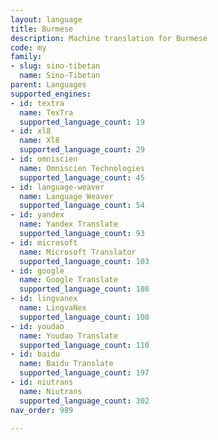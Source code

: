 ```yaml
---
layout: language
title: Burmese
description: Machine translation for Burmese
code: my
family:
- slug: sino-tibetan
  name: Sino-Tibetan
parent: Languages
supported_engines:
- id: textra
  name: TexTra
  supported_language_count: 19
- id: xl8
  name: Xl8
  supported_language_count: 29
- id: omniscien
  name: Omniscien Technologies
  supported_language_count: 45
- id: language-weaver
  name: Language Weaver
  supported_language_count: 54
- id: yandex
  name: Yandex Translate
  supported_language_count: 93
- id: microsoft
  name: Microsoft Translator
  supported_language_count: 103
- id: google
  name: Google Translate
  supported_language_count: 108
- id: lingvanex
  name: LingvaNex
  supported_language_count: 108
- id: youdao
  name: Youdao Translate
  supported_language_count: 110
- id: baidu
  name: Baidu Translate
  supported_language_count: 197
- id: niutrans
  name: Niutrans
  supported_language_count: 302
nav_order: 989

---
```



